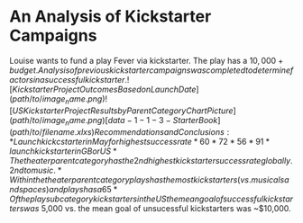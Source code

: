 # An Analysis of Kickstarter Campaigns
Louise wants to fund a play Fever via kickstarter.  The play has a $10,000+ budget.  Analysis of previous kickstarter campaigns was completed to determine factors in a successful kickstarter.
![KickstarterProjectOutcomesBasedonLaunchDate](path/to/image_name.png)
![USKickstarterProjectResultsbyParentCategoryChartPicture](path/to/image_name.png)
[data-1-1-3-StarterBook](path/to/filename.xlxs)
Recommendations and Conclusions: 
*Launch kickcstarter in May for highest success rate
*60% of theater kickstarers are successful globally
*72% of theater kickstarters are successful in GB
*56% of theaeter kickstarters are successful in the US
*91% of all kickstarters for theater are in GB or the US
*launch kickstarter in GB or US
*The theater parent category has the 2nd highest kickstarter success rate globally.  2nd to music.
*Within the theater parent category plays has the most kickstarters (vs. musicals and spaces) and plays has a 65% success rate.
*Of the play subcategory kickstarters in the US the mean goal of successful kickstarters was ~$5,000 vs. the mean goal of unsucessful kickstarters was ~$10,000.
